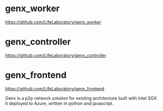 # genx_worker

https://github.com/LifeLaboratory/genx_worker

# genx_controller

https://github.com/LifeLaboratory/genx_controller

# genx_frontend

https://github.com/LifeLaboratory/genx_frontend

Genx is a p2p network solution for existing architecture built with Intel SGX. It deployed to Azure, written in python and javascript.
